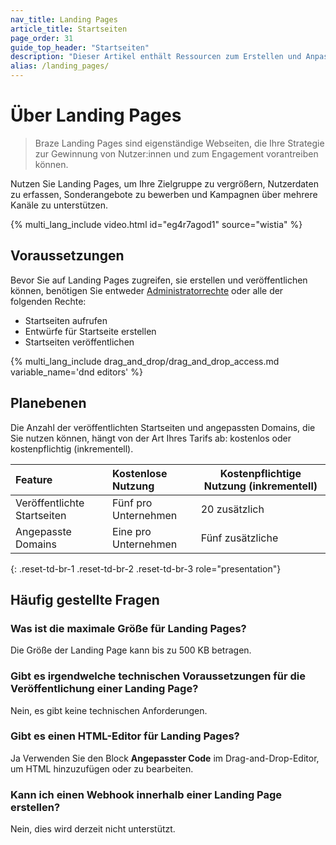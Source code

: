 ```yaml
---
nav_title: Landing Pages
article_title: Startseiten
page_order: 31
guide_top_header: "Startseiten"
description: "Dieser Artikel enthält Ressourcen zum Erstellen und Anpassen von Braze-Landingpages."
alias: /landing_pages/
---
```


# Über Landing Pages

> Braze Landing Pages sind eigenständige Webseiten, die Ihre Strategie zur Gewinnung von Nutzer:innen und zum Engagement vorantreiben können.

Nutzen Sie Landing Pages, um Ihre Zielgruppe zu vergrößern, Nutzerdaten zu erfassen, Sonderangebote zu bewerben und Kampagnen über mehrere Kanäle zu unterstützen.

{% multi_lang_include video.html id="eg4r7agod1" source="wistia" %}

## Voraussetzungen

Bevor Sie auf Landing Pages zugreifen, sie erstellen und veröffentlichen können, benötigen Sie entweder [Administratorrechte]({{site.baseurl}}/user_guide/administrative/app_settings/manage_your_braze_users/user_permissions/#list-of-permissions) oder alle der folgenden Rechte:

- Startseiten aufrufen
- Entwürfe für Startseite erstellen
- Startseiten veröffentlichen

{% multi_lang_include drag_and_drop/drag_and_drop_access.md variable_name='dnd editors' %}

## Planebenen

Die Anzahl der veröffentlichten Startseiten und angepassten Domains, die Sie nutzen können, hängt von der Art Ihres Tarifs ab: kostenlos oder kostenpflichtig (inkrementell).

| Feature                                                                                                   | Kostenlose Nutzung     | Kostenpflichtige Nutzung (inkrementell)     |
| :---------------------------------------------------------------------------------------------------------------- | :--------------- | ----------------- |
| Veröffentlichte Startseiten                                                                 | Fünf pro Unternehmen | 20 zusätzlich |
| Angepasste Domains          | Eine pro Unternehmen | Fünf zusätzliche |
{: .reset-td-br-1 .reset-td-br-2 .reset-td-br-3 role="presentation"}

## Häufig gestellte Fragen

### Was ist die maximale Größe für Landing Pages?

Die Größe der Landing Page kann bis zu 500 KB betragen.

### Gibt es irgendwelche technischen Voraussetzungen für die Veröffentlichung einer Landing Page?

Nein, es gibt keine technischen Anforderungen.

### Gibt es einen HTML-Editor für Landing Pages?

Ja Verwenden Sie den Block **Angepasster Code** im Drag-and-Drop-Editor, um HTML hinzuzufügen oder zu bearbeiten.

### Kann ich einen Webhook innerhalb einer Landing Page erstellen?

Nein, dies wird derzeit nicht unterstützt.

